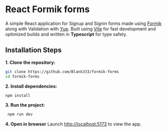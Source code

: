 # React Formik forms

A simple React application for Signup and Signin forms made using [Formik](https://formik.org/) along with Validation with [Yup](https://github.com/jquense/yup). Built using [Vite](https://vite.dev/) for fast development and optimized builds and written in **Typescript** for type safety.

## Installation Steps

**1. Clone the repository:**

```bash
git clone https://github.com/Blank333/formik-forms
cd formik-forms
```

**2. Install dependencies:**

```bash
npm install
```

**3. Run the project:**

```bash
 npm run dev
```

**4. Open in browser**
Launch [http://localhost:5173](http://localhost:5173) to view the app.
